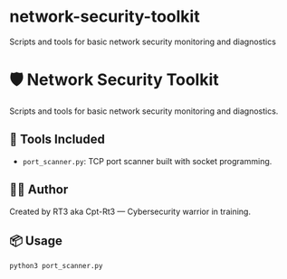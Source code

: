 # network-security-toolkit
Scripts and tools for basic network security monitoring and diagnostics
# 🛡️ Network Security Toolkit

Scripts and tools for basic network security monitoring and diagnostics.

## 🔧 Tools Included

- `port_scanner.py`: TCP port scanner built with socket programming.

## 👨‍💻 Author
Created by RT3 aka Cpt-Rt3 — Cybersecurity warrior in training.

## 📦 Usage
```bash
python3 port_scanner.py
